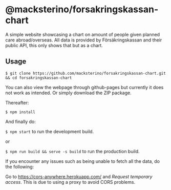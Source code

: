 # @macksterino/forsakringskassan-chart
A simple website showcasing a chart on amount of people given planned care abroad/overseas.
All data is provided by Försäkringskassan and their public API, this only shows that but as a chart.

## Usage
`$ git clone https://github.com/macksterino/forsakringskassan-chart.git && cd forsakringskassan-chart`

You can also view the webpage through github-pages but currently it does not work as intended. Or simply download the ZIP package.

Thereafter:

`$ npm install`

And finally do:

`$ npm start` to run the development build.

or

`$ npm run build && serve -s build` to run the production build.

If you encounter any issues such as being unable to fetch all the data, do the following:

Go to https://cors-anywhere.herokuapp.com/ and *Request temporary access*. This is due to using a proxy to avoid CORS problems.
